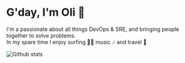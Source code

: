 # G'day, I'm Oli 🌊

I'm a passionate about all things DevOps & SRE, and bringing people together to solve problems. </br> In my spare time I enjoy surfing 🏄‍♂️ music 🎶 and travel 🚀

![Github stats](https://github-readme-stats.vercel.app/api?username=oliverjfletcher&show_icons=true&icon_color=805AD5&text_color=718096&bg_color=ffffff00&hide_title=true&include_all_commits=true&count_private=true&hide_border=true)

